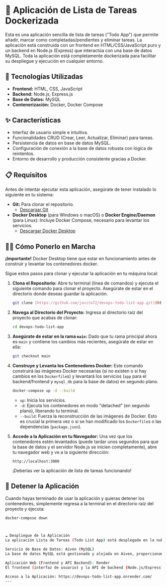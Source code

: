 # 📝 Aplicación de Lista de Tareas Dockerizada

Esta es una aplicación sencilla de lista de tareas ("Todo App") que permite añadir, marcar como completadas/pendientes y eliminar tareas. La aplicación está construida con un frontend en HTML/CSS/JavaScript puro y un backend en Node.js (Express) que interactúa con una base de datos MySQL. Toda la aplicación está completamente dockerizada para facilitar su despliegue y ejecución en cualquier entorno.

## 🚀 Tecnologías Utilizadas

* **Frontend:** HTML, CSS, JavaScript
* **Backend:** Node.js, Express.js
* **Base de Datos:** MySQL
* **Contenerización:** Docker, Docker Compose

## ✨ Características

* Interfaz de usuario simple e intuitiva.
* Funcionalidades CRUD (Crear, Leer, Actualizar, Eliminar) para tareas.
* Persistencia de datos en base de datos MySQL.
* Configuración de conexión a la base de datos robusta con lógica de reintentos.
* Entorno de desarrollo y producción consistente gracias a Docker.

## 📋 Requisitos

Antes de intentar ejecutar esta aplicación, asegúrate de tener instalado lo siguiente en tu sistema:

* **Git:** Para clonar el repositorio.
    * [Descargar Git](https://git-scm.com/downloads)
* **Docker Desktop** (para Windows o macOS) o **Docker Engine/Daemon** (para Linux): Incluye Docker Compose, necesario para levantar los servicios.
    * [Descargar Docker Desktop](https://www.docker.com/products/docker-desktop/)

## 🏃‍♀️ Cómo Ponerlo en Marcha

**¡Importante!** Docker Desktop tiene que estar en funcionamiento antes de construir y levantar los contenedores docker.

Sigue estos pasos para clonar y ejecutar la aplicación en tu máquina local:

1.  **Clona el Repositorio:**
    Abre tu terminal (línea de comandos) y ejecuta el siguiente comando para clonar el proyecto. Asegúrate de estar en el directorio donde deseas guardar la aplicación.

    ```bash
    git clone [https://github.com/javito72/devops-todo-list-app.git](https://github.com/javito72/devops-todo-list-app.git)
    ```

2.  **Navega al Directorio del Proyecto:**
    Ingresa al directorio raíz del proyecto que acabas de clonar:

    ```bash
    cd devops-todo-list-app
    ```

3.  **Asegúrate de estar en la rama `main`:**
    Dado que tu rama principal ahora es `main` y contiene los cambios más recientes, asegúrate de estar en ella:

    ```bash
    git checkout main
    ```

4.  **Construye y Levanta los Contenedores Docker:**
    Este comando construirá las imágenes Docker necesarias (si no existen o si hay cambios en los `Dockerfile`s) y levantará los servicios (`app` para el backend/frontend y `mysql_db` para la base de datos) en segundo plano.

    ```bash
    docker-compose up -d --build
    ```
    * `up`: Inicia los servicios.
    * `-d`: Ejecuta los contenedores en modo "detached" (en segundo plano), liberando tu terminal.
    * `--build`: Fuerza la reconstrucción de las imágenes de Docker. Esto es crucial la primera vez o si se han modificado los `Dockerfile`s o las dependencias (`package.json`).

5.  **Accede a la Aplicación en tu Navegador:**
    Una vez que los contenedores estén levantados (puede tardar unos segundos para que la base de datos y el servidor Node.js se inicien completamente), abre tu navegador web y ve a la siguiente dirección:

    `http://localhost:3000`

    ¡Deberías ver la aplicación de lista de tareas funcionando!

## 🛑 Detener la Aplicación

Cuando hayas terminado de usar la aplicación y quieras detener los contenedores, simplemente regresa a la terminal en el directorio raíz del proyecto y ejecuta:

```bash
docker-compose down



☁️ Despliegue de la Aplicación
La aplicación Lista de Tareas (Todo List App) está desplegada en la nube utilizando las siguientes plataformas:

Servicio de Base de Datos: Aiven (MySQL)
La base de datos MySQL está gestionada y alojada en Aiven, proporcionando un entorno robusto y escalable para los datos de la aplicación.

Aplicación Web (Frontend y API Backend): Render
El frontend (interfaz de usuario) y la API de backend (Node.js/Express) están alojados como un único servicio web en Render.

Acceso a la Aplicación: https://devops-todo-list-app.onrender.com/
---